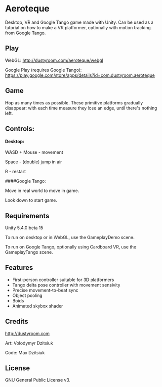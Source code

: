 # Aeroteque
Desktop, VR and Google Tango game made with Unity. Can be used as a tutorial on how to make a VR platformer, optionally with motion tracking from Google Tango.

## Play
WebGL: http://dustyroom.com/aeroteque/webgl

Google Play (requires Google Tango): https://play.google.com/store/apps/details?id=com.dustyroom.aeroteque


## Game
Hop as many times as possible. These primitive platforms gradually disappear: with each time measure they lose an edge, until there's nothing left.


## Controls:
#### Desktop:

WASD + Mouse - movement

Space - (double) jump in air

R - restart


####Google Tango:

Move in real world to move in game.

Look down to start game.


## Requirements
Unity 5.4.0 beta 15

To run on desktop or in WebGL, use the GameplayDemo scene.

To run on Google Tango, optionally using Cardboard VR, use the GameplayTango scene.


## Features
* First-person controller suitable for 3D platformers
* Tango delta pose controller with movement sensivity
* Precise movement-to-beat sync
* Object pooling
* Boids
* Animated skybox shader


## Credits
http://dustyroom.com

Art: Volodymyr Dzitsiuk

Code: Max Dzitsiuk


## License
GNU General Public License v3.

